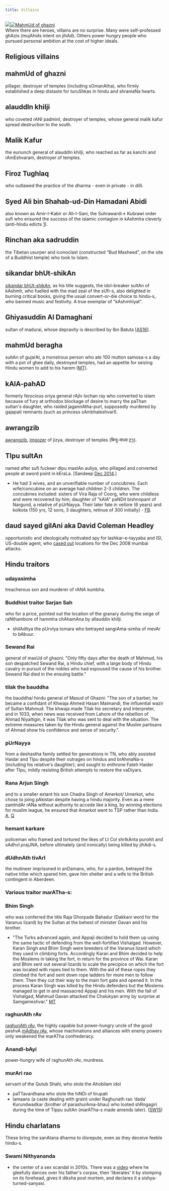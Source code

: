 ```yaml
---
title: Villains
---
```



[![](http://upload.wikimedia.org/wikipedia/commons/thumb/1/1f/Aurangzeb_reading_the_Quran.jpg/220px-Aurangzeb_reading_the_Quran.jpg)](http://www.youtube.com/watch?v=0GlkQWZAv7g)[![MahmUd of ghazni](http://upload.wikimedia.org/wikipedia/commons/thumb/9/96/%D8%B3%D9%84%D8%B7%D8%A7%D9%86_%D9%85%D8%AD%D9%85%D9%88%D8%AF_%D8%BA%D8%B2%D9%86%D9%88%DB%8C.JPG/250px-%D8%B3%D9%84%D8%B7%D8%A7%D9%86_%D9%85%D8%AD%D9%85%D9%88%D8%AF_%D8%BA%D8%B2%D9%86%D9%88%DB%8C.JPG)](http://www.youtube.com/watch?v=0GlkQWZAv7g)  
Where there are heroes, villains are no surprise. Many were self-professed ghAzis (mujAhids intent on jihAd). Others power hungry people who pursued personal ambition at the cost of higher ideals.



## Religious villains

## mahmUd of ghazni
pillager, destroyer of temples (including sOmanAtha), who firmly established a deep distaste for turuShkas in hindu and shramaNa hearts.
## alauddIn khilji
who coveted rANI padminI, destroyer of temples, whose general malik kafur spread destruction to the south.
## Malik Kafur
the eununch general of alauddIn khilji, who reached as far as kanchi and rAmEshvaram, destroyer of temples.
## Firoz Tughlaq
who outlawed the practice of the dharma - even in private - in dilli.  

## Syed Ali bin Shahab-ud-Din Hamadani Abidi
also known as Amir-I-Kabir or Ali-I-Sani, the Suhrawardi→ Kubrawi order sufi who ensured the success of the islamic contagion in kAshmIra cleverly (anti-hindu edicts [1](../../../images/snippets/hamdAni-edicts.png)).
## Rinchan aka sadruddin
the Tibetan usurper and iconoclast (constructed “Bud Masheed”, on the site of a Buddhist temple) who took to Islam.
## sikandar bhUt-shikAn
[sikandar bhUt-shikAn](http://en.wikipedia.org/wiki/Sikandar_Butshikan), as his title suggests, the idol-breaker sultAn of kAshmIr, who fuelled with the mad zeal of the sUfi-s, also delighted in burning critical books, giving the usual convert-or-die choice to hindu-s, who banned music and festivity. A true exemplar of "kAshmIriyat".  

## Ghiyasuddin Al Damaghani
sultan of madurai, whose depravity is described by Ibn Batuta \[[AS16](https://agentsaffron.wordpress.com/2016/05/14/the-saviors-of-dharma-in-south-india-part-1/)\].
## mahmUd beragha
sultAn of gujarAt, a  monstrous person who ate 100 mutton samosa-s a day with a pot of ghee daily, destroyed temples, had an appetite for seizing Hindu women to add to his harem ([MT](https://manasataramgini.wordpress.com/2008/08/06/a-pashupata-temple-desecrated-by-mahmud-begarha/)).
## kAlA-pahAD
formerly ferocious oriya general rAjIv lochan ray who converted to islam because of fury at orthodox blockage of desire to marry the paThan sultan's daughter, who raided jagannAtha-purI, supposedly murdered by gajapati remnants (such as princess sAmbhaleshvarI).  

## awrangzib
[awrangzib](http://en.wikipedia.org/wiki/Aurangzeb), [impozer](http://www.aurangzeb.info/) of jizya, destroyer of temples (बिन्दु-माधव [ट्१](../../../images/snippets/awrangzeb-bindu-mAdhav-edict.jpg)).
## TIpu sultAn
named after sufi fuckeer dIpu mastAn auliya, who pillaged and converted people at sword point in kEraLa. \[Sandeep [Dec 2014](http://www.dailyo.in/opinion/why-tipu-sultan-was-a-false-hero/story/1/1278.html).\]
  - He had 3 wives, and an unverifiable number of concubines. Each wife/concubine on an average had  children 2-3 children. The concubines included: sisters of Vira Raja of Coorg, who were childless and were recovered by him; daughter of "kAlA" paNDit bishnopant of Nargund, a relative of pUrNayya. Their later fate in vellore (6 years) and kolkota (150 yrs, 12 sons, 3 daughters, retinue of 300 initially) - [FB](https://www.facebook.com/1243378402394524/posts/3181115768620768/). 
## daud sayed gilAni aka David Coleman Headley
opportunistic and ideologically motivated spy for lashkar-e-tayyaba and ISI, US-double agent, who [cased out](http://video.pbs.org/video/2169905444) locations for the Dec 2008 mumbai attacks.  


## Hindu traitors
### udayasimha
treacherous son and murderer of rANA kumbha.
### Buddhist traitor Sarjan Sah
who for a price, pointed out the location of the granary during the seige of raNthambore of hammIra chAhamAna by allauddin khilji.
- shilAditya the pUrvIya tomara who betrayed sangrAma-simha of mevAr to bAbuur.
### Sewand Rai
general of masUd of ghazni: "Only fifty days after the death of Mahmud, his son despatched Sewand Rai, a Hindu chief, with a large body of Hindu cavalry in pursuit of the nobles who had espoused the cause of his brother. Sewand Rai died in the ensuing battle." 
### tilak the bauddha
the bauddha/ hindu general of Masud of Ghazni: "The son of a barber, he became a confidant of Khwaja Ahmed Hasan Maimandi, the influential wazir of Sultan Mahmud. The khwaja made Tilak his secretary and interpreter, and in 1033, when news was received from Lahore of the rebellion of Ahmad Niyaltigin, it was Tilak who was sent to deal with the situation. The extreme measures taken by the Hindu general against the Muslim partisans of Ahmad show his confidence and sense of security.".


### pUrNayya
from a deshastha family settled for generations in TN, who ably assisted Haidar and TIpu despite their outrages on hindus and brAhmaNa-s (including his relative's daughter); and sought to enthrone Fateh Haider after TIpu, mildly resisting British attempts to restore the vaDiyars.

### Rana Arjun Singh
and to a smaller extant his son Chadra Singh of Amerkot/ Umerkot, who chose to joing pAkistan despite having a hindu majority. Even as a mere zamIndAr rANa without authority to accede like a king, by winning elections for muslim league, he ensured that Amarkot went to TSP rather than India. [A](https://www.asian-voice.com/Opinion/Columnists/Merger-of-a-Hindu-State-Amarkot-with-Pak), [Q](https://www.quora.com/Why-did-the-Hindu-king-of-Amarkot-opt-for-Pakistan-despite-a-Hindu-majority-in-the-state)

### hemant karkare
policeman who framed and tortured the likes of Lt Col shrIkAnta purohit and sAdhvI prajJNA, before ultimately (and ironically) being killed by jihAdi-s.
### dUdhnAth tivArI
the mutineer imprisoned in anDamans, who, for a pardon, betrayed the native tribe which spared him, gave him shelter and a wife to the British contingent in Aberdeen.

### Various traitor marATha-s:
### Bhim Singh
who was conferred the title Raja Ghorpade Bahadur (Dakkani word for the Varanus lizard) by the Sultan at the behest of minister Gavan and his brother.
  - "The Turks advanced again, and Appaji decided to hold them up using the same tactic of defending from the well-fortified Vishalgad. However, Karan Singh and Bhim Singh were breeders of the Varanus lizard which they used in climbing forts. Accordingly Karan and Bhim decided to help the Moslems in taking the fort, in return for the province of Wai. Karan and Bhim sent out several lizards to scale the precipice on which the fort was located with ropes tied to them. With the aid of these ropes they climbed the fort and sent down rope ladders for more men to follow them. Then they cut their way to the main fort gate and opened it. In the process Karan Singh was killed by the Hindu defenders but the Moslems managed to get in and massacred Appaji and his men. With the fall of Vishalgad, Mahmud Gavan attacked the Chalukyan army by surprise at Samgameshvar." [MT](https://manasataramgini.wordpress.com/2004/04/06/war-in-the-konkan/)
### raghunAth rAv
[raghunAth rAv](http://en.wikipedia.org/wiki/Raghunathrao), the highly capable but power-hungry uncle of the good peshvA [mAdhav rAv](http://en.wikipedia.org/wiki/Raghunathrao), whose machinations and alliances with enemy powers only weakened the marATha confrederacy.
### AnandI-bAyi
power-hungry wife of raghunAth rAv, murdress.
### murAri rao
servant of the Qutub Shahi, who stole the Ahobilam idol
- paTTavardhana who stole the hiNDi of tirupati
- lamaans (a caste dealing with grain) under Raghunath rao ‘dada’ Kurundwadkar (brother of parashurAma-bhau) who looted shRngagiri during the time of Tippu sultAn (marATha-s made amends later). ([SW15](http://swarajyamag.com/culture/what-exactly-happened-at-sringeri-math-in-april-1791/))

## Hindu charlatans

These bring the sanAtana dharma to disrepute, even as they deceive feeble hindu-s.

###  Swami Nithyananda
- the center of a sex scandal in 2010s. There was a [video](https://www.indiatvnews.com/news/india/new-video-nithyananda-celebrating-father-s-body-16939.html) where he gleefully dances over his father's corpse, then 'liberates' it by stomping on its forehead, gives it diksha post mortem, and declares it a sishya-turned-sanyasi.
